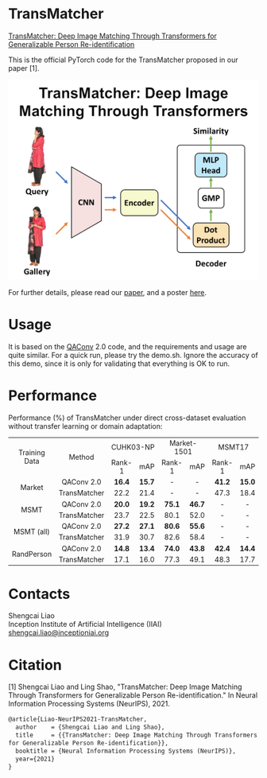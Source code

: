 # TransMatcher
[TransMatcher: Deep Image Matching Through Transformers for Generalizable Person Re-identification](https://arxiv.org/abs/2105.14432)

This is the official PyTorch code for the TransMatcher proposed in our paper [1]. 

<img src="TransMatcher_Thumbnail.png" width=600>

For further details, please read our [paper](https://arxiv.org/abs/2105.14432), and a poster [here](TransMatcher_Poster.png).

# Usage

It is based on the [QAConv](https://github.com/ShengcaiLiao/QAConv) 2.0 code, and the requirements and usage are quite similar. For a quick run, please try the demo.sh. Ignore the accuracy of this demo, since it is only for validating that everything is OK to run.

# Performance

Performance (%) of TransMatcher under direct cross-dataset evaluation without transfer learning or domain adaptation:

<table align="center">
  <tr align="center">
    <td rowspan="2">Training Data</td>
    <td rowspan="2">Method</td>
    <td colspan="2">CUHK03-NP</td>
    <td colspan="2">Market-1501</td>
    <td colspan="2">MSMT17</td>
  </tr>
  <tr align="center">
    <td>Rank-1</td>
    <td>mAP</td>
    <td>Rank-1</td>
    <td>mAP</td>
    <td>Rank-1</td>
    <td>mAP</td>
  </tr>
  <tr align="center">
    <td rowspan="2">Market</td>
    <td>QAConv 2.0</td>
    <td><b>16.4</b></td>
    <td><b>15.7</b></td>
    <td>-</td>
    <td>-</td>
    <td><b>41.2</b></td>
    <td><b>15.0</b></td>
  </tr>
  <tr align="center">
    <td>TransMatcher</td>
    <td>22.2</td>
    <td>21.4</td>
    <td>-</td>
    <td>-</td>
    <td>47.3</td>
    <td>18.4</td>
  </tr>
  <tr align="center">
    <td rowspan="2">MSMT</td>
    <td>QAConv 2.0</td>
    <td><b>20.0</b></td>
    <td><b>19.2</b></td>
    <td><b>75.1</b></td>
    <td><b>46.7</b></td>
    <td>-</td>
    <td>-</td>
  </tr>
  <tr align="center">
    <td>TransMatcher</td>
    <td>23.7</td>
    <td>22.5</td>
    <td>80.1</td>
    <td>52.0</td>
    <td>-</td>
    <td>-</td>
  </tr>
  <tr align="center">
    <td rowspan="2">MSMT (all)</td>
    <td>QAConv 2.0</td>
    <td><b>27.2</b></td>
    <td><b>27.1</b></td>
    <td><b>80.6</b></td>
    <td><b>55.6</b></td>
    <td>-</td>
    <td>-</td>
  </tr>
  <tr align="center">
    <td>TransMatcher</td>
    <td>31.9</td>
    <td>30.7</td>
    <td>82.6</td>
    <td>58.4</td>
    <td>-</td>
    <td>-</td>
  </tr>
  <tr align="center">
    <td rowspan="2">RandPerson</td>
    <td>QAConv 2.0</td>
    <td><b>14.8</b></td>
    <td><b>13.4</b></td>
    <td><b>74.0</b></td>
    <td><b>43.8</b></td>
    <td><b>42.4</b></td>
    <td><b>14.4</b></td>
  </tr>
  <tr align="center">
    <td>TransMatcher</td>
    <td>17.1</td>
    <td>16.0</td>
    <td>77.3</td>
    <td>49.1</td>
    <td>48.3</td>
    <td>17.7</td>
  </tr>
</table>

# Contacts

Shengcai Liao  
Inception Institute of Artificial Intelligence (IIAI)  
shengcai.liao@inceptioniai.org

# Citation
[1] Shengcai Liao and Ling Shao, "TransMatcher: Deep Image Matching Through Transformers for Generalizable Person Re-identification." In Neural Information Processing Systems (NeurIPS), 2021.

```
@article{Liao-NeurIPS2021-TransMatcher,
  author    = {Shengcai Liao and Ling Shao},
  title     = {{TransMatcher: Deep Image Matching Through Transformers for Generalizable Person Re-identification}},
  booktitle = {Neural Information Processing Systems (NeurIPS)},  
  year={2021}
}
```